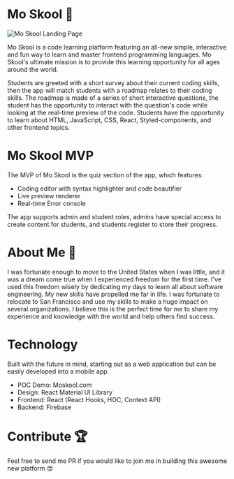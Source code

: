 # Mo Skool 🎒

![Mo Skool Landing Page](https://firebasestorage.googleapis.com/v0/b/tool-builder.appspot.com/o/seo%2Fmoskool.png?alt=media&token=b5a9a240-1d08-459a-8deb-93073b58c122)

Mo Skool is a code learning platform featuring an all-new simple, interactive and fun way to learn and master frontend programming languages. Mo Skool's ultimate mission is to provide this learning opportunity for all ages around the world.

Students are greeted with a short survey about their current coding skills, then the app will match students with a roadmap relates to their coding skills. The roadmap is made of a series of short interactive questions, the student has the opportunity to interact with the question's code while looking at the real-time preview of the code. Students have the opportunity to learn about HTML, JavaScript, CSS, React, Styled-components, and other frontend topics.

# Mo Skool MVP

The MVP of Mo Skool is the quiz section of the app, which features:

- Coding editor with syntax highlighter and code beautifier
- Live preview renderer 
- Real-time Error console

The app supports admin and student roles, admins have special access to create content for students, and students register to store their progress.

# About Me 🐾

I was fortunate enough to move to the United States when I was little, and it was a dream come true when I experienced freedom for the first time. I've used this freedom wisely by dedicating my days to learn all about software engineering. My new skills have propelled me far in life. I was fortunate to relocate to San Francisco and use my skills to make a huge impact on several organizations. I believe this is the perfect time for me to share my experience and knowledge with the world and help others find success.

# Technology

Built with the future in mind, starting out as a web application but can be easily developed into a mobile app. 

- POC Demo: Moskool.com 
- Design: React Material UI Library
- Frontend: React (React Hooks, HOC, Context API)
- Backend: Firebase

# Contribute 🏆

Feel free to send me PR if you would like to join me in building this awesome new platform 😍
